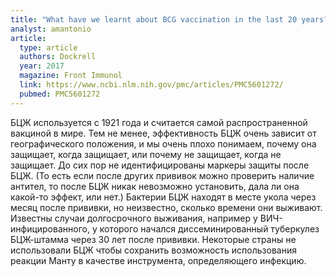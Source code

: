```yaml
---
title: "What have we learnt about BCG vaccination in the last 20 years?"
analyst: amantonio
article:
  type: article
  authors: Dockrell
  year: 2017
  magazine: Front Immunol
  link: https://www.ncbi.nlm.nih.gov/pmc/articles/PMC5601272/
  pubmed: PMC5601272
---
```


БЦЖ используется с 1921 года и считается самой распространенной вакциной в мире. Тем не менее, эффективность БЦЖ очень зависит от географического положения, и мы очень плохо понимаем, почему она защищает, когда защищает, или почему не защищает, когда не защищает. До сих пор не идентифицированы маркеры защиты после БЦЖ. (То есть если после других прививок можно проверить наличие антител, то после БЦЖ никак невозможно установить, дала ли она какой-то эффект, или нет.)
Бактерии БЦЖ находят в месте укола через месяц после прививки, но неизвестно, сколько времени они выживают. Известны случаи долгосрочного выживания, например у ВИЧ-инфицированного, у которого начался диссеминированный туберкулез БЦЖ-штамма через 30 лет после прививки.
Некоторые страны не использовали БЦЖ чтобы сохранить возможность использования реакции Манту в качестве инструмента, определяющего инфекцию.
